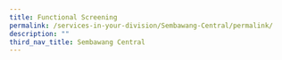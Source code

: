 ```yaml
---
title: Functional Screening
permalink: /services-in-your-division/Sembawang-Central/permalink/
description: ""
third_nav_title: Sembawang Central
---
```

